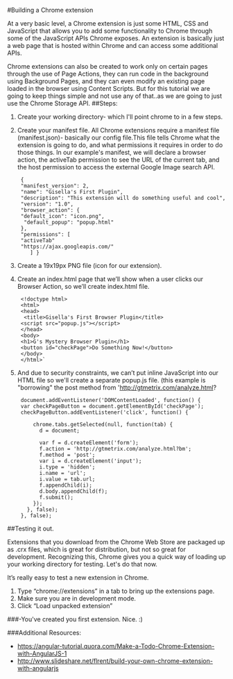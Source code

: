 #Building a Chrome extension

At a very basic level, a Chrome extension is just some HTML, CSS and JavaScript that allows you to add some functionality to Chrome through some of the JavaScript APIs Chrome exposes. An extension is basically just a web page that is hosted within Chrome and can access some additional APIs.

Chrome extensions can also be created to work only on certain pages through the use of Page Actions, they can run code in the background using Background Pages, and they can even modify an existing page loaded in the browser using Content Scripts. But for this tutorial we are going to keep things simple and not use any of that..as we are going to just use the Chrome Storage API.
##Steps:
1. Create your working directory- which I'll point chrome to in a few steps.
2. Create your manifest file. All Chrome extensions require a manifest file (manifest.json)- basically our config file.This file tells Chrome what the extension is going to do, and what permissions it requires in order to do those things. In our example's manifest, we will declare a browser action, the activeTab permission to see the URL of the current tab, and the host permission to access the external Google Image search API.

		{	
		"manifest_version": 2,
		"name": "Gisella's First Plugin",
		"description": "This extension will do something useful and cool",
		"version": "1.0",
		"browser_action": {
		"default_icon": "icon.png",
		 "default_popup": "popup.html"
		},
		"permissions": [
		"activeTab" 
		"https://ajax.googleapis.com/"
		   ] }
	
3. Create a 19x19px PNG file (icon for our extension).
4. Create an index.html page that we’ll show when a user clicks our Browser Action, so we’ll create index.html file.
	
		<!doctype html>
		<html>
		<head>
		 <title>Gisella's First Browser Plugin</title>
		<script src="popup.js"></script>
		</head>
		<body>
		<h1>G's Mystery Browser Plugin</h1>
		<button id="checkPage">Do Something Now!</button>
		</body>
		</html>`
		
5. And due to security constraints, we can’t put inline JavaScript into our HTML file so we'll create a separate popup.js file. 
(this example is "borrowing" the post method from 'http://gtmetrix.com/analyze.html?

		
		document.addEventListener('DOMContentLoaded', function() {
		var checkPageButton = document.getElementById('checkPage');
		checkPageButton.addEventListener('click', function() {
		
		    chrome.tabs.getSelected(null, function(tab) {
		      d = document;
		
		      var f = d.createElement('form');
		      f.action = 'http://gtmetrix.com/analyze.html?bm';
		      f.method = 'post';
		      var i = d.createElement('input');
		      i.type = 'hidden';
		      i.name = 'url';
		      i.value = tab.url;
		      f.appendChild(i);
		      d.body.appendChild(f);
		      f.submit();
		    });
		  }, false);
		}, false);
		
	
##Testing it out. 

Extensions that you download from the Chrome Web Store are packaged up as .crx files, which is great for distribution, but not so great for development.  Recognizing this, Chrome gives you a quick way of loading up your working directory for testing. Let's do that now.

It’s really easy to test a new extension in Chrome. 

1. Type “chrome://extensions” in a tab to bring up the extensions page.
2. Make sure you are in development mode.
3. Click “Load unpacked extension” 

###-You've created you first extension. Nice. :)
	
###Additional Resources:

* https://angular-tutorial.quora.com/Make-a-Todo-Chrome-Extension-with-AngularJS-1
* http://www.slideshare.net/flrent/build-your-own-chrome-extension-with-angularjs
	
